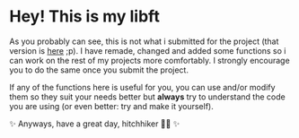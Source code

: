 # Hey! This is my libft
As you probably can see, this is not what i submitted for the project (that version is [here](https://github.com/luna7111/raw-libft) ;p).
I have remade, changed and added some functions so i can work on the rest of my projects more comfortably. I strongly encourage you to do the same once you submit the project.

If any of the functions here is useful for you, you can use and/or modify them so they suit your needs better but **always** try to understand the code you are using (or even better: try and make it yourself).

✨ Anyways, have a great day, hitchhiker 👍🏻 ✨
